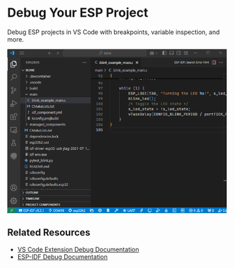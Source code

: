# Debug Your ESP Project

Debug ESP projects in VS Code with breakpoints, variable inspection, and more.

![Debug Example](../../media/walkthrough/gifs/debug.gif)

## Related Resources

- [VS Code Extension Debug Documentation](https://docs.espressif.com/projects/vscode-esp-idf-extension/en/latest/debugproject.html)
- [ESP-IDF Debug Documentation](https://docs.espressif.com/projects/esp-idf/en/latest/esp32/api-guides/jtag-debugging/index.html)
